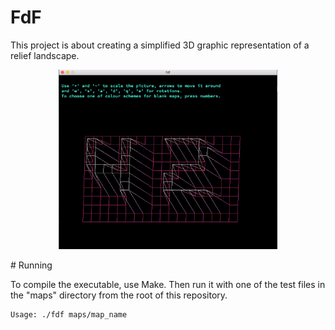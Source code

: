 # FdF
This project is about creating a simplified 3D graphic representation of a relief landscape.
<p align="center">
<img src="https://github.com/akulaiev/FdF/blob/master/demo.png" width="350">
</p>
# Running

To compile the executable, use Make. Then run it with one of the test files in the "maps" directory from the root of this repository.
```
Usage: ./fdf maps/map_name
```
